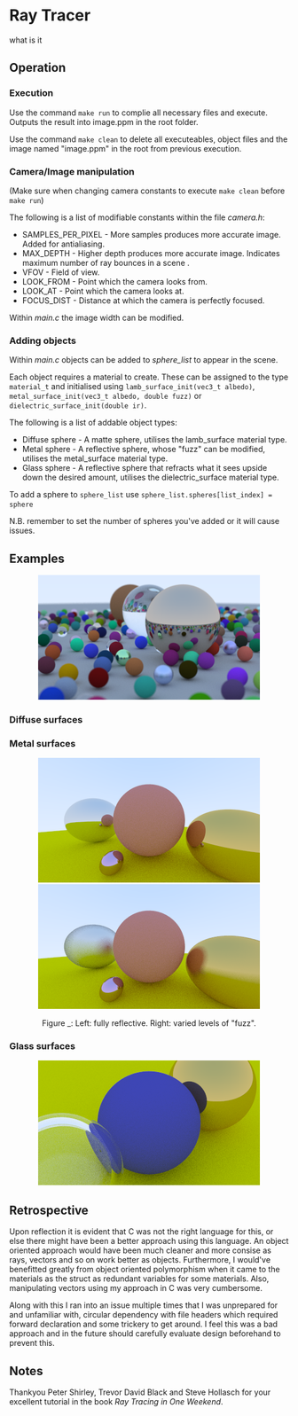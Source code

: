 # Ray Tracer
what is it

## Operation
### Execution
Use the command `make run` to complie all necessary files and execute. Outputs the result into image.ppm in the root folder.

Use the command `make clean` to delete all executeables, object files and the image named "image.ppm" in the root from previous execution.

### Camera/Image manipulation
(Make sure when changing camera constants to execute `make clean` before `make run`)

The following is a list of modifiable constants within the file *camera.h*:

* SAMPLES_PER_PIXEL - More samples produces more accurate image. Added for antialiasing.
* MAX_DEPTH - Higher depth produces more accurate image. Indicates maximum number of ray bounces in a scene .
* VFOV - Field of view.
* LOOK_FROM - Point which the camera looks from.
* LOOK_AT - Point which the camera looks at.
* FOCUS_DIST - Distance at which the camera is perfectly focused.

Within *main.c* the image width can be modified.

### Adding objects
Within *main.c* objects can be added to *sphere_list* to appear in the scene.

Each object requires a material to create. These can be assigned to the type `material_t` and initialised using `lamb_surface_init(vec3_t albedo)`, `metal_surface_init(vec3_t albedo, double fuzz)` or `dielectric_surface_init(double ir)`.

The following is a list of addable object types:

* Diffuse sphere - A matte sphere, utilises the lamb_surface material type.
* Metal sphere - A reflective sphere, whose "fuzz" can be modified, utilises the metal_surface material type.
* Glass sphere - A reflective sphere that refracts what it sees upside down the desired amount, utilises the dielectric_surface material type.

To add a sphere to `sphere_list` use `sphere_list.spheres[list_index] = sphere`

N.B. remember to set the number of spheres you've added or it will cause issues.

## Examples
<p align="center">
  <img src="images/pngs/final_1_highres.png" width="400">
</p>

### Diffuse surfaces
<p align="center">
  
</p>

### Metal surfaces
<p align="center">
  <img src="images/pngs/metal_2.png" width="400">
  <img src="images/pngs/metal_3_fuzzed.png" width="400">
  <div align="center">
    Figure _: Left: fully reflective. Right: varied levels of "fuzz".
    <p></p>
</div>
</p>

### Glass surfaces
<p align="center">
  <img src="images/pngs/camera_angle_1.png" width="400">
</p>


## Retrospective
Upon reflection it is evident that C was not the right language for this, or else there might have been a better approach using this language. An object oriented approach would have been much cleaner and more consise as rays, vectors and so on work better as objects. Furthermore, I would've benefitted greatly from object oriented polymorphism when it came to the materials as the struct as redundant variables for some materials. Also, manipulating vectors using my approach in C was very cumbersome.

Along with this I ran into an issue multiple times that I was unprepared for and unfamiliar with, circular dependency with file headers which required forward declaration and some trickery to get around. I feel this was a bad approach and in the future should carefully evaluate design beforehand to prevent this.

## Notes
Thankyou Peter Shirley, Trevor David Black and Steve Hollasch for your excellent tutorial in the book *Ray Tracing in One Weekend*.
